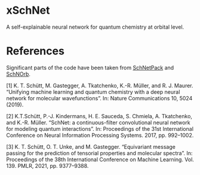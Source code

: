 # xSchNet
A self-explainable neural network for quantum chemistry at orbital level.

# References

Significant parts of the code have been taken from [SchNetPack](https://github.com/atomistic-machine-learning/schnetpack) and [SchNOrb](https://github.com/atomistic-machine-learning/SchNOrb).

[1]  K. T. Schütt, M. Gastegger, A. Tkatchenko, K.-R. Müller, and R. J. Maurer. “Unifying machine learning and quantum chemistry with a deep neural network for molecular wavefunctions”. In: Nature Communications 10, 5024 (2019).

[2] K.T.Schütt, P.-J. Kindermans, H. E. Sauceda, S. Chmiela, A. Tkatchenko, and K.-R. Müller. “SchNet: a continuous-filter convolutional neural network for modeling quantum interactions”. In: Proceedings of the 31st International Conference on Neural Information Processing Systems. 2017, pp. 992–1002.

[3] K. T. Schütt, O. T. Unke, and M. Gastegger. “Equivariant message passing for the prediction of tensorial properties and molecular spectra”. In: Proceedings of the 38th International Conference on Machine Learning. Vol. 139. PMLR, 2021, pp. 9377–9388.
